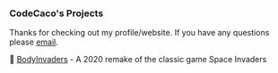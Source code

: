 ### CodeCaco's Projects

Thanks for checking out my profile/website. If you have any questions please [email](mailto:cacoleitao@gmailcom).

🦠 [BodyInvaders](https://codecaco.github.io/bodyinvaders) - A 2020 remake of the classic game Space Invaders
